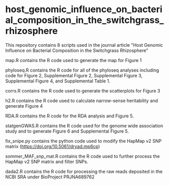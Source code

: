 # host_genomic_influence_on_bacterial_composition_in_the_switchgrass_rhizosphere

This repository contains 8 scripts used in the journal article "Host Genomic Influence on Bacterial Composition in the Switchgrass Rhizosphere"

map.R contains the R code used to generate the map for Figure 1

phyloseq.R contains the R code for all of the phyloseq analyses including code for Figure 2, Supplemental Figure 2, Supplemental Figure 3, Supplemental Figure 4, and Supplemental Table 1.

corrs.R contains the R code used to generate the scatterplots for Figure 3

h2.R contains the R code used to calculate narrow-sense heritability and generate Figure 4

RDA.R contains the R code for the RDA analysis and Figure 5.

statgenGWAS.R contains the R code used for the genome wide association study and to generate Figure 6 and Supplemental Figure 5. 

fix_snipe.py contains the python code used to modify the HapMap v2 SNP matrix (https://doi.org/10.5061/dryad.mp6cp)

sommer_MAF_snp_mat.R contains the R code used to further process the HapMap v2 SNP matrix and filter SNPs.

dada2.R contains the R code for processing the raw reads deposited in the NCBI SRA under BioProject PRJNA689762
